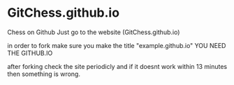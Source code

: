 # GitChess.github.io
Chess on Github
Just go to the website (GitChess.github.io) 

in order to fork make sure you make the title    "example.github.io"  YOU NEED THE GITHUB.IO 

after forking check the site periodicly and if it doesnt work within 13 minutes then something is wrong.
